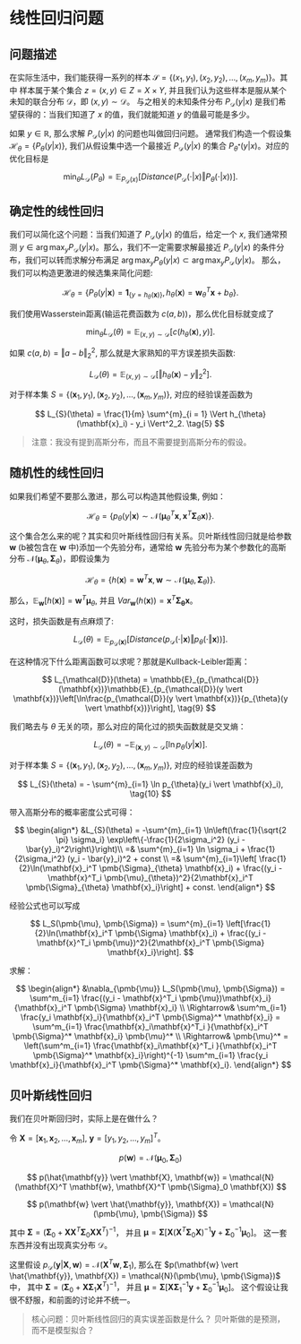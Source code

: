 # 线性回归问题

## 问题描述

在实际生活中，我们能获得一系列的样本 $\mathcal{S} = \left\{ (x_1, y_1), (x_2, y_2), \dots, (x_m, y_m) \right\}$。其中 样本属于某个集合 $z = (x, y) \in Z = X \times Y$,
并且我们认为这些样本是服从某个未知的联合分布 $\mathcal{D}$，即 $(x, y) \sim \mathcal{D}$。 与之相关的未知条件分布 $P_{\mathcal{D}}(y \vert x)$ 是我们希望获得的：当我们知道了 $x$ 的值，我们就能知道 $y$ 的值最可能是多少。

如果 $y \in \mathbb{R}$, 那么求解 $P_\mathcal{D}(y\vert x)$ 的问题也叫做回归问题。
通常我们构造一个假设集 $\mathcal{H}_{\theta} = \{P_{\theta}(y \vert x)\}$, 我们从假设集中选一个最接近 $P_\mathcal{D}(y \vert x)$ 的集合 $P_{\theta^*}(y \vert x)$。对应的优化目标是

$$
    \min_{\theta} L_{\mathcal{D}}(P_{\theta}) = \mathbb{E}_{ P_{\mathcal{D}}(x)} [Distance(P_{\mathcal{D}}(\cdot \vert x) \Vert P_{\theta}(\cdot \vert x))]. \tag{1}
$$

## 确定性的线性回归
我们可以简化这个问题：当我们知道了 $P_\mathcal{D}(y \vert x)$ 的值后，给定一个 $x$, 我们通常预测 $y \in \arg\max_{y} P_{\mathcal{D}}(y \vert x)$。那么，我们不一定需要求解最接近 $P_\mathcal{D}(y \vert x)$ 的条件分布，我们可以转而求解分布满足 $\arg\max_{y} P_{\theta}(y \vert x) \subset \arg\max_y P_{\mathcal{D}}(y \vert x)$。
那么，我们可以构造更激进的候选集来简化问题:

$$
\mathcal{H}_\theta = \{P_{\theta}(y \vert \mathbf{x}) = \mathbf{1}_{\{y = h_{\theta}(\mathbf{x})\}}, h_\theta(\mathbf{x}) = \mathbf{w}^T_{\theta} \mathbf{x} + b_\theta\}. \tag{2}
$$

我们使用Wasserstein距离(输运花费函数为 $c(a, b)$)，那么优化目标就变成了

$$
    \min_{\theta} L_{\mathcal{D}}(\theta) 
    = \mathbb{E}_{(x, y) \sim \mathcal{D}}[c(h_{\theta}(\mathbf{x}), y)]. \tag{3}
$$

如果 $c(a, b) = \Vert a - b \Vert^2_2$, 那么就是大家熟知的平方误差损失函数:

$$
L_{\mathcal{D}}(\theta) = \mathbb{E}_{(x, y) \sim \mathcal{D}}[\Vert h_{\theta}(\mathbf{x}) - y \Vert^2_2]. \tag{4}
$$

对于样本集 $S = \{(\mathbf{x}_1, y_1), (\mathbf{x}_2, y_2), \ldots, (\mathbf{x}_m, y_m)\}$, 对应的经验误差函数为 

$$
L_{S}(\theta) = \frac{1}{m} \sum^{m}_{i = 1} \Vert h_{\theta}(\mathbf{x}_i) - y_i \Vert^2_2. \tag{5}
$$

> 注意：我没有提到高斯分布，而且不需要提到高斯分布的假设。

## 随机性的线性回归

如果我们希望不要那么激进，那么可以构造其他假设集, 例如：

$$
\mathcal{H}_{\theta} = \{p_{\theta}(y \vert \mathbf{x}) \sim \mathcal{N}(\pmb{\mu}^T_{\theta} \mathbf{x}, \mathbf{x}^T\pmb{\Sigma}_{\theta}\mathbf{x})\}. \tag{6}
$$

这个集合怎么来的呢？其实和贝叶斯线性回归有关系。贝叶斯线性回归就是给参数 $\mathbf{w}$ (b被包含在 $\mathbf{w}$ 中)添加一个先验分布，通常给 $\mathbf{w}$ 先验分布为某个参数化的高斯分布 $\mathcal{N}(\pmb{\mu}_\theta, \pmb{\Sigma}_{\theta})$，即假设集为 

$$
\mathcal{H}_{\theta} = \{h(\mathbf{x}) = \mathbf{w}^T \mathbf{x}, \mathbf{w} \sim \mathcal{N}(\pmb{\mu}_{\theta}, \pmb{\Sigma}_{\theta})\}.\tag{7}
$$

那么，$\mathbb{E}_{\mathbf{w}}[h(\mathbf{x})] = \mathbf{w}^T \pmb{\mu}_{\theta}$, 并且 $Var_{\mathbf{w}}(h(\mathbf{x})) = \mathbf{x}^T \pmb{\Sigma_{\theta}} \mathbf{x}$。

这时，损失函数是有点麻烦了:

$$
    L_{\mathcal{D}}(\theta) = \mathbb{E}_{p_{\mathcal{D}}(\mathbf{x})}[Distance(p_{\mathcal{D}}(\cdot \vert \mathbf{x})\Vert p_{\theta}(\cdot \Vert \mathbf{x}))]. \tag{8}
$$

在这种情况下什么距离函数可以求呢？那就是Kullback-Leibler距离：

$$
    L_{\mathcal{D}}(\theta) = \mathbb{E}_{p_{\mathcal{D}}(\mathbf{x})}\mathbb{E}_{p_{\mathcal{D}}(y \vert \mathbf{x})}\left[\ln\frac{p_{\mathcal{D}}(y \vert \mathbf{x})}{p_{\theta}(y \vert \mathbf{x})}\right], \tag{9}
$$

我们略去与 $\theta$ 无关的项，那么对应的简化过的损失函数就是交叉熵：

$$
    L_{\mathcal{D}}(\theta) = -\mathbb{E}_{(\mathbf{x}, y) \sim \mathcal{D}}\left[\ln {p_{\theta}(y \vert \mathbf{x})}\right]. \tag{9}
$$

对于样本集 $S = \{(\mathbf{x}_1, y_1), (\mathbf{x}_2, y_2), \ldots, (\mathbf{x}_m, y_m)\}$, 对应的经验误差函数为 

$$
    L_{S}(\theta) = - \sum^{m}_{i=1} \ln p_{\theta}(y_i \vert \mathbf{x}_i), \tag{10}
$$

带入高斯分布的概率密度公式可得：

$$
\begin{align*}
    &L_{S}(\theta) = -\sum^{m}_{i=1}
    \ln\left(\frac{1}{\sqrt{2 \pi} \sigma_i} \exp\left\{-\frac{1}{2\sigma_i^2} (y_i - \bar{y}_i)^2\right\}\right)\\
    =& \sum^{m}_{i=1} \ln \sigma_i + \frac{1}{2\sigma_i^2} (y_i - \bar{y}_i)^2 + const \\
    =& \sum^{m}_{i=1}\left[ \frac{1}{2}\ln(\mathbf{x}_i^T \pmb{\Sigma}_{\theta} \mathbf{x}_i) + \frac{(y_i - \mathbf{x}^T_i \pmb{\mu}_{\theta})^2}{2\mathbf{x}_i^T \pmb{\Sigma}_{\theta} \mathbf{x}_i}\right] + const.
\end{align*}
$$

经验公式也可以写成

$$
L_S(\pmb{\mu}, \pmb{\Sigma})
    = \sum^{m}_{i=1} \left[\frac{1}{2}\ln(\mathbf{x}_i^T \pmb{\Sigma} \mathbf{x}_i) + \frac{(y_i - \mathbf{x}^T_i \pmb{\mu})^2}{2\mathbf{x}_i^T \pmb{\Sigma} \mathbf{x}_i}\right].
$$

求解：

$$
\begin{align*}
&\nabla_{\pmb{\mu}} L_S(\pmb{\mu}, \pmb{\Sigma})
= \sum^m_{i=1} \frac{(y_i - \mathbf{x}^T_i \pmb{\mu})\mathbf{x}_i}{\mathbf{x}_i^T \pmb{\Sigma} \mathbf{x}_i} \\
\Rightarrow& \sum^m_{i=1} \frac{y_i \mathbf{x}_i}{\mathbf{x}_i^T \pmb{\Sigma}^* \mathbf{x}_i} 
= \sum^m_{i=1} \frac{\mathbf{x}_i\mathbf{x}^T_i }{\mathbf{x}_i^T \pmb{\Sigma}^* \mathbf{x}_i} \pmb{\mu}^* \\
\Rightarrow& \pmb{\mu}^* = 
\left(\sum^m_{i=1} \frac{\mathbf{x}_i\mathbf{x}^T_i }{\mathbf{x}_i^T \pmb{\Sigma}^* \mathbf{x}_i}\right)^{-1} 
\sum^m_{i=1} \frac{y_i \mathbf{x}_i}{\mathbf{x}_i^T \pmb{\Sigma}^* \mathbf{x}_i}.
\end{align*}
$$

## 贝叶斯线性回归
我们在贝叶斯回归时，实际上是在做什么？

令 $\mathbf{X} = [\mathbf{x}_1, \mathbf{x}_2, \ldots, \mathbf{x}_m]$, $\mathbf{y} = [y_1, y_2, \ldots, y_m]^T$。

$$
p(\mathbf{w}) = \mathcal{N}(\pmb{\mu}_0, \pmb{\Sigma}_0)
$$

$$
p(\hat{\mathbf{y}} \vert \mathbf{X}, \mathbf{w}) = \mathcal{N}(\mathbf{X}^T \mathbf{w}, \mathbf{X}^T \pmb{\Sigma}_0 \mathbf{X})
$$

$$
p(\mathbf{w} \vert \hat{\mathbf{y}}, \mathbf{X}) = \mathcal{N}(\pmb{\mu}, \pmb{\Sigma})
$$

其中 $\pmb{\Sigma} = (\pmb{\Sigma}_0 + \mathbf{X} \mathbf{X}^T \pmb{\Sigma}_0 \mathbf{X}\mathbf{X}^T)^{-1}$，
并且 $\pmb{\mu} = \pmb{\Sigma} [\mathbf{X}(\mathbf{X}^T \pmb{\Sigma}_0 \mathbf{X})^{-1} \mathbf{y} + \pmb{\Sigma}_0^{-1} \pmb{\mu}_0]$。
这一套东西并没有出现真实分布 $\mathcal{D}$。

这里假设
$p_{\mathcal{D}}({\mathbf{y}} \vert \mathbf{X}, \mathbf{w}) = \mathcal{N}(\mathbf{X}^T \mathbf{w}, \pmb{\Sigma}_1),$
那么在 $p(\mathbf{w} \vert \hat{\mathbf{y}}, \mathbf{X}) = \mathcal{N}(\pmb{\mu}, \pmb{\Sigma})$ 中，
其中 $\pmb{\Sigma} = (\pmb{\Sigma}_0 + \mathbf{X} \pmb{\Sigma}_1\mathbf{X}^T)^{-1}$，
并且 $\pmb{\mu} = \pmb{\Sigma} [\mathbf{X} \pmb{\Sigma}_1^{-1}  \mathbf{y} + \pmb{\Sigma}_0^{-1} \pmb{\mu}_0]$。
这个假设让我很不舒服，和前面的讨论并不统一。
> 核心问题：贝叶斯线性回归的真实误差函数是什么？
> 贝叶斯做的是预测，而不是模型拟合？
